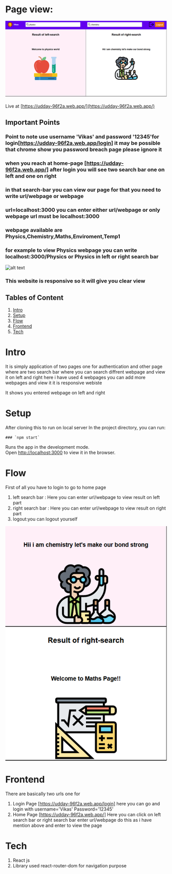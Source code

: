  # Page view:
 ![alt text](https://github.com/vikas-1729/udday-assignment/blob/master/screenshots/home-page.png)



Live at [https://udday-96f2a.web.app/](https://udday-96f2a.web.app/)
 ## Important Points
  ### Point to note  use username 'Vikas' and password '12345'for login[https://udday-96f2a.web.app/login]  it may be possible that chrome show you password breach page please ignore it
  ### when you reach at home-page [https://udday-96f2a.web.app/] after login you will see two search bar one on left and one on right
  ### in that search-bar you can view our page for that you need to write url/webpage or webpage
  ### url=localhost:3000 you can enter either url/webpage or only webpage url must be localhost:3000
  ### webpage available are Physics,Chemistry,Maths,Enviroment,Temp1
  ### for example to view Physics webpage you can write localhost:3000/Physics or Physics in left or right search bar
   ![alt text](https://github.com/vikas-1729/udday-assignment/blob/master/screenshots/view.png)
  ### This website is responsive so it will give you clear view


## Tables of Content
  
 1. [Intro](https://github.com/vikas-1729/udday-assignment#Intro) 
 2. [Setup](https://github.com/vikas-1729/udday-assignment#Setup)
 3. [Flow](https://github.com/vikas-1729/udday-assignment#Flow)
 4. [Frontend](https://github.com/vikas-1729/udday-assignment#Frontend)
 5. [Tech](https://github.com/vikas-1729/udday-assignment#Tech)



# Intro
  
  It is simply application of two pages one for authentication and other page where are two search bar where you can search diffrent webpage and view 
  it on left and right here i have used 4 webpages you can add more webpages and view it it is responsive webiste  
  
  It shows you entered webpage on left and right 
  
  
  # Setup
  
   After cloning this to run on local server In the project directory, you can run:

    ### `npm start`

  Runs the app in the development mode.\
  Open [http://localhost:3000](http://localhost:3000) to view it in the browser.
  
  # Flow
  First of all you have to login to go to home page 
  
  1. left search bar : Here you can enter url/webpage to view result on left part
  2. right search bar : Here you can enter url/webpage to view result on right part
  3. logout:you can logout yourself
  
 ![alt text](https://github.com/vikas-1729/udday-assignment/blob/master/screenshots/responsive-page.png)
     
  # Frontend
   
   There are basically two urls one for 
   1. Login Page [https://udday-96f2a.web.app/login] here you can go and login with username='Vikas' Password='12345'
   2. Home Page [https://udday-96f2a.web.app/] Here you can click on left search  bar or right search bar enter url/webpage do this as i have mention above and enter to view the page
   
   
   # Tech
   
   1. React js   
   2. Library used react-router-dom for navigation purpose





